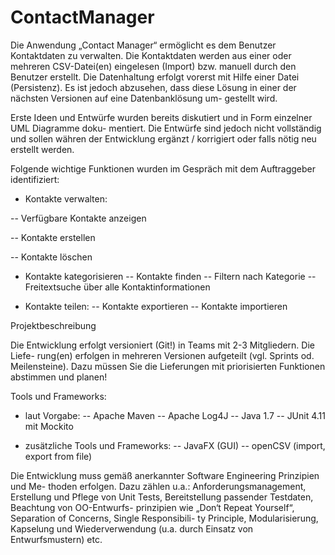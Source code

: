 ContactManager
==============

Die Anwendung „Contact Manager“ ermöglicht es dem Benutzer Kontaktdaten zu verwalten. Die
Kontaktdaten werden aus einer oder mehreren CSV-Datei(en) eingelesen (Import) bzw. manuell
durch den Benutzer erstellt. Die Datenhaltung erfolgt vorerst mit Hilfe einer Datei (Persistenz). Es ist
jedoch abzusehen, dass diese Lösung in einer der nächsten Versionen auf eine Datenbanklösung um-
gestellt wird.

Erste Ideen und Entwürfe wurden bereits diskutiert und in Form einzelner UML Diagramme doku-
mentiert. Die Entwürfe sind jedoch nicht vollständig und sollen währen der Entwicklung ergänzt /
korrigiert oder falls nötig neu erstellt werden.

Folgende wichtige Funktionen wurden im Gespräch mit dem Auftraggeber identifiziert:

  - Kontakte verwalten:

  -- Verfügbare Kontakte anzeigen
  
  -- Kontakte erstellen
  
  -- Kontakte löschen

  - Kontakte kategorisieren
  -- Kontakte finden
  -- Filtern nach Kategorie
  -- Freitextsuche über alle Kontaktinformationen

  - Kontakte teilen:
  -- Kontakte exportieren
  -- Kontakte importieren

Projektbeschreibung

Die Entwicklung erfolgt versioniert (Git!) in Teams mit 2-3 Mitgliedern. Die Liefe-
rung(en) erfolgen in mehreren Versionen aufgeteilt (vgl. Sprints od. Meilensteine).
Dazu müssen Sie die Lieferungen mit priorisierten Funktionen abstimmen und planen!

Tools und Frameworks:

  - laut Vorgabe:
  -- Apache Maven
  -- Apache Log4J
  -- Java 1.7
  -- JUnit 4.11 mit Mockito

  - zusätzliche Tools und Frameworks:
  -- JavaFX (GUI)
  -- openCSV (import, export from file)


Die Entwicklung muss gemäß anerkannter Software Engineering Prinzipien und Me-
thoden erfolgen. Dazu zählen u.a.: Anforderungsmanagement, Erstellung und Pflege
von Unit Tests, Bereitstellung passender Testdaten, Beachtung von OO-Entwurfs-
prinzipien wie „Don‘t Repeat Yourself“, Separation of Concerns, Single Responsibili-
ty Principle, Modularisierung, Kapselung und Wiederverwendung (u.a. durch Einsatz
von Entwurfsmustern) etc.




